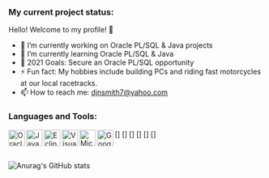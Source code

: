 ### My current project status:

Hello! Welcome to my profile! 🤝

- 🔭 I’m currently working on Oracle PL/SQL & Java projects
- 🌱 I’m currently learning Oracle PL/SQL & Java
- 🥅 2021 Goals: Secure an Oracle PL/SQL opportunity 
- ⚡ Fun fact: My hobbies include building PCs and riding fast motorcycles at our local racetracks.
- 📫 How to reach me: djnsmith7@yahoo.com

### Languages and Tools:

[<img align="left" alt="Oracle" width="32px" src="https://avatars.githubusercontent.com/u/4430336?s=200&v=4" />]
[<img align="left" alt="Java" width="32px" src="https://cdn.jsdelivr.net/npm/simple-icons@v4/icons/java.svg" />]
[<img align="left" alt="Eclipse" width="32px" src="https://avatars.githubusercontent.com/u/56974?s=200&v=4" />]
[<img align="left" alt="Visual Studio Code" width="32px" src="https://cdn.jsdelivr.net/npm/simple-icons@v4/icons/visualstudiocode.svg" />]
[<img align="left" alt="Microsoft Office" width="32px" src="https://cdn.jsdelivr.net/npm/simple-icons@v4/icons/microsoftoffice.svg" />]
[<img align="left" alt="Google Sheets" width="32px" src="https://cdn.jsdelivr.net/npm/simple-icons@v4/icons/googlesheets.svg" />]

<br />

![Anurag's GitHub stats](https://github-readme-stats.vercel.app/api?username=djnsmith7&theme=tokyonight&show_icons=true)
